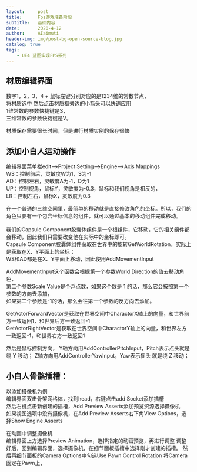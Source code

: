 ```yaml
---
layout:     post
title:      Fps游戏准备阶段
subtitle:   基础内容
date:       2020-4-12
author:     AIaimuti
header-img: img/post-bg-open-source-blog.jpg
catalog: true
tags:
    - UE4 蓝图实现FPS系列
---
```


## 材质编辑界面
数字1，2，3，4 + 鼠标左键分别对应的是1234维的常数节点，<br>
将材质选中 然后点击材质框旁边的小箭头可以快速应用<br>
1维常数的参数快捷键是S，<br>
三维常数的参数快捷键是V。

材质保存需要很长时间，但是进行材质实例的保存很快<br>

## 添加小白人运动操作
编辑界面菜单栏edit-->Project Setting-->Engine-->Axis Mappings<br>
WS：控制前后，灵敏度W为1，S为-1<br>
AD：控制左右，灵敏度A为-1，D为1<br>
UP：控制视角，鼠标Y，灵敏度为-0.3，鼠标和我们视角是相反的，<br>
LR：控制左右，鼠标X，灵敏度为0.3


在一个普通的三维空间里，最简单的移动就是直接修改角色的坐标。所以，我们的角色只要有一个包含坐标信息的组件，就可以通过基本的移动组件完成移动。<br><br>
我们的Capsule Component胶囊体组件是一个根组件，它移动，它的相关组件都会移动，因此我们只需要改变他在实际中的坐标即可。<br>
Capsule Component胶囊体组件获取在世界中的旋转GetWorldRotation，实际上是获取在X、Y平面上的坐标；<br>
WS和AD都是在X、Y平面上移动，因此使用AddMovementInput

AddMovementInput这个函数会根据第一个参数World Direction的值去移动角色，<br>
第二个参数Scale Value是个浮点数，如果这个数是 1 的话，那么它会按照第一个参数的方向去添加，<br>
如果第二个参数是-1的话，那么会往第一个参数的反方向去添加。

GetActorForwardVector是获取在世界空间中CharactorX轴上的向量，和世界前方一致返回1，和世界后方一致返回-1<br>
GetActorRightVector是获取在世界空间中CharactorY轴上的向量，和世界左方一致返回-1，和世界右方一致返回1

然后是鼠标控制方向，
Y轴方向用AddControllerPitchInput，Pitch表示点头就是绕 Y 移动；
Z轴方向用AddControllerYawInput，Yaw表示摇头 就是绕 Z 移动；








## 小白人骨骼插槽：
以添加摄像机为例<br>
编辑界面双击骨架网格体，找到head，右键点击add Socket添加插槽<br>
然后右键点击新创建的插槽，Add Preview Asserts添加预览资源选择摄像机<br>
如果视图选项中没有摄像机，在Add Preview Asserts右下角View Options，选择Show Engine Asserts<br>

在动画中调整摄像机<br>
编辑界面上方选择Preview Animation，选择指定的动画预览，再进行调整
调整好后，回到编辑界面，选择摄像机，在细节面板插槽中选择刚才创建的插槽。
然后再细节面板的Camera Options中勾选Use Pawn Control Rotation
将Camera固定在Pawn上，



